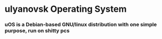 # ulyanovsk Operating System
### uOS is a Debian-based GNU/linux distribution with one simple purpose, run on shitty pcs
